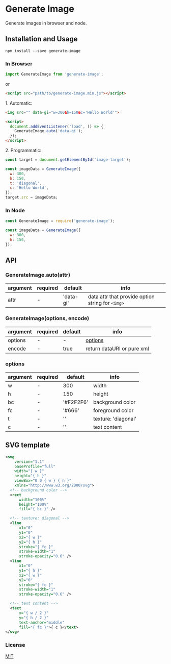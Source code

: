 # Generate Image

Generate images in browser and node.

## Installation and Usage

```
npm install --save generate-image
```

### In Browser

```js
import GenerateImage from 'generate-image';
```

or

```html
<script src="path/to/generate-image.min.js"></script>
```

1\. Automatic:

```html
<img src="" data-gi="w=300&h=150&c='Hello World'">

<script>
  document.addEventListener('load', () => {
    GenerateImage.auto('data-gi');
  });
</script>
```

2\. Programmatic:

```js
const target = document.getElementById('image-target');

const imageData = GenerateImage({
  w: 300,
  h: 150,
  t: 'diagonal',
  c: 'Hello World',
});
target.src = imageData;
```

### In Node

```js
const GenerateImage = require('generate-image');

const imageData = GenerateImage({
  w: 300,
  h: 150,
});
```

## API

### GenerateImage.auto(attr)

| argument | required | default | info |
|----------|----------|---------|------|
| attr     | -        | 'data-gi' | data attr that provide option string for `<img>` |

### GenerateImage(options, encode)

| argument | required | default | info |
|----------|----------|---------|------|
| options  | -        | -       | [options](#options) |
| encode   | -        | true    | return dataURI or pure xml |

### options

| argument | required | default | info |
|----------|----------|---------|------|
| w        | -        | 300     | width |
| h        | -        | 150     | height |
| bc       | -        | '#F2F2F6' | background color |
| fc       | -        | '#666'  | foreground color |
| t        | -        | ''      | texture: 'diagonal' |
| c        | -        | ''      | text content |

## SVG template

```xml
<svg
    version="1.1"
    baseProfile="full"
    width="{ w }"
    height="{ h }"
    viewBox="0 0 { w } { h }"
    xmlns="http://www.w3.org/2000/svg">
  <!-- background color -->
  <rect
      width="100%"
      height="100%" 
      fill="{ bc }" />

  <!-- texture: diagonal -->
  <line
      x1="0"
      y1="0"
      x2="{ w }"
      y2="{ h }"
      stroke="{ fc }"
      stroke-width="1"
      stroke-opacity="0.6" />
  <line
      x1="0"
      y1="{ h }"
      x2="{ w }"
      y2="0"
      stroke="{ fc }"
      stroke-width="1"
      stroke-opacity="0.6" />

  <!-- text content -->
  <text
      x="{ w / 2 }"
      y="{ h / 2 }"
      text-anchor="middle"
      fill="{ fc }">{ c }</text>
</svg>
```

### License

[MIT](./LICENSE)
